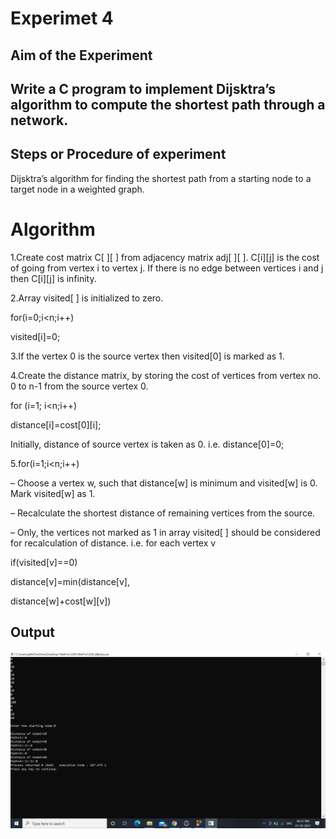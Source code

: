 # Experimet 4

## Aim of the Experiment
## Write a C program to implement Dijsktra’s algorithm to compute the shortest path through a network.

## Steps or Procedure of experiment
Dijsktra’s algorithm for finding the shortest path from a starting node to a target node in a weighted graph.

# Algorithm
1.Create cost matrix C[ ][ ] from adjacency matrix adj[ ][ ]. C[i][j] is the cost of going from vertex i to vertex j. If there is no edge between vertices i and j then C[i][j] is infinity.

2.Array visited[ ] is initialized to zero.

for(i=0;i<n;i++)

visited[i]=0;

3.If the vertex 0 is the source vertex then visited[0] is marked as 1.

4.Create the distance matrix, by storing the cost of vertices from vertex no. 0 to n-1 from the source vertex 0.

for (i=1; i<n;i++)

distance[i]=cost[0][i];

Initially, distance of source vertex is taken as 0. i.e. distance[0]=0;

5.for(i=1;i<n;i++)

– Choose a vertex w, such that distance[w] is minimum and visited[w] is 0. Mark visited[w] as 1.

– Recalculate the shortest distance of remaining vertices from the source.

– Only, the vertices not marked as 1 in array visited[ ] should be considered for recalculation of distance. i.e. for each vertex v

if(visited[v]==0)

distance[v]=min(distance[v],

distance[w]+cost[w][v])


## Output
![output](Dijkstras_output.png)
